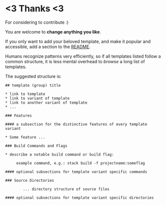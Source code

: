 
# <3 Thanks <3

For considering to contribute :)

You are welcome to **change anything you like**. 

If you only want to add your beloved template, and make it popular and accessible, add
a section to the [README](README.markdown).

Humans recognize patterns very efficiently, so if all templates listed follow a common structure, 
it is less mental overhead to _browse_ a long list of templates.


The suggested structure is:

    ## template (group) title
    
    * link to template
    * link to variant of template
    * link to another variant of template
    * ...

    ### Features
    
    #### a subsection for the distinctive features of every template variant

    * Some feature ...

    ### Build Commands and Flags
    
    * describe a notable build command or build flag:
    
         example command, e.g.: stack build -f projectname:someflag 

    #### optional subsections for template variant specific commands

    ### Source Directories
    
            ... directory structure of source files
            
    #### optional subsections for template variant specific directories
